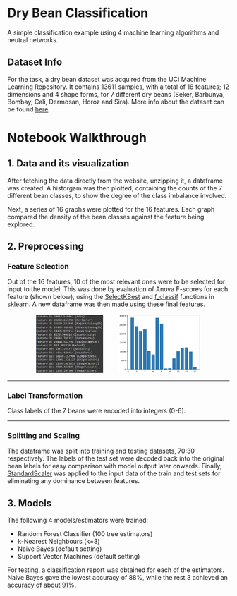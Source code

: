 # Dry Bean Classification
A simple classification example using 4 machine learning algorithms and neutral networks.

## Dataset Info
For the task, a dry bean dataset was acquired from the UCI Machine Learning Repository. It contains 13611 samples, with a total of 16 features; 12 dimensions and 4 shape forms, for 7 different dry beans (Seker, Barbunya, Bombay, Cali, Dermosan, Horoz and Sira). More info about the dataset can be found [here](https://archive-beta.ics.uci.edu/dataset/602/dry+bean+dataset).

# Notebook Walkthrough
## **1. Data and its visualization**
After fetching the data directly from the website, unzipping it, a dataframe was created. A historgam was then plotted, containing the counts of the 7 different bean classes, to show the degree of the class imbalance involved. 

Next, a series of 16 graphs were plotted for the 16 features. Each graph compared the density of the bean classes against the feature being explored.

## **2. Preprocessing**
### Feature Selection
Out of the 16 features, 10 of the most relevant ones were to be selected for input to the model. This was done by evaluation of Anova F-scores for each feature (shown below), using the [SelectKBest](https://scikit-learn.org/stable/modules/generated/sklearn.feature_selection.SelectKBest.html#sklearn.feature_selection.SelectKBest) and [f_classif](https://scikit-learn.org/stable/modules/generated/sklearn.feature_selection.f_classif.html#sklearn.feature_selection.f_classif) functions in sklearn. A new dataframe was then made using these final features. 

<p align="center">
  <img alt="features info and f-scores" src="./screenshots/features_info_for_fscores.JPG" width="30%">
&nbsp; &nbsp; &nbsp; &nbsp;
  <img alt="f-scores graph" src="./screenshots/fscores_graph.JPG" width="37%">
</p>

---
### Label Transformation
Class labels of the 7 beans were encoded into integers (0-6). 
 
 ---
### Splitting and Scaling
The dataframe was split into training and testing datasets, 70:30 respectively. The labels of the test set were decoded back into the original bean labels for easy comparison with model output later onwards. Finally, [StandardScaler](https://scikit-learn.org/stable/modules/generated/sklearn.preprocessing.StandardScaler.html) was applied to the input data of the train and test sets for eliminating any dominance between features.

## **3. Models**
The following 4 models/estimators were trained:

- Random Forest Classifier (100 tree estimators)
- k-Nearest Neighbours (k=3)
- Naive Bayes (default setting)
- Support Vector Machines (default setting) 

For testing, a classification report was obtained for each of the estimators. Naive Bayes gave the lowest accuracy of 88%, while the rest 3 achieved an accuracy of about 91%.